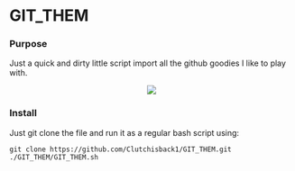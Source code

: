 # GIT_THEM

### Purpose

Just a quick and dirty little script import all the github goodies I like to play with.

<center><img src="https://static.comicvine.com/uploads/scale_medium/2/20634/391291-188175-knuckles.jpg"></center>

### Install

Just git clone the file and run it as a regular bash script using: 
    
    git clone https://github.com/Clutchisback1/GIT_THEM.git
    ./GIT_THEM/GIT_THEM.sh

